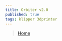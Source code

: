 ```yaml
---
title: Orbiter v2.0
published: true
tags: klipper 3dprinter
---
```

> [Home](https://www.orbiterprojects.com/orbiter-v2-0/)
